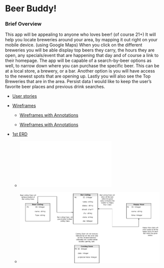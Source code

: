 # Beer Buddy!

### Brief Overview

This app will be appealing to anyone who loves beer! (of course 21+) It will help you locate
breweries around your area, by mapping it out right on your mobile device. (using Google Maps) 
When you click on the different breweries you will be able display top beers they carry, 
the hours they are open, any specials/event that are happening that day and of course a link to their
homepage. The app will be capable of a search-by-beer options as well, to narrow down where you can
purchase the specific beer. This can be at a local store, a brewery, or a bar. Another option is 
you will have access to the newest spots that are opening up. Lastly you will also see the Top 
Breweries that are in the area. Persist data I would like to keep the user’s favorite beer places and 
previous drink searches.

* [User stories](user-stories.md)

* [Wireframes](wireframes.md)

  * [Wireframes with Annotations](WireframesBeerBuddyWithAnnotations.png)
  
  * [Wireframes with Annotations](WireframesBeerBuddyWithAnnotations.pdf)

* [1st ERD](erd.md)
    *  ![ERD in pdf](ERD-1.pdf)
         
    *  ![ERD in png](ERD-1.png)
    